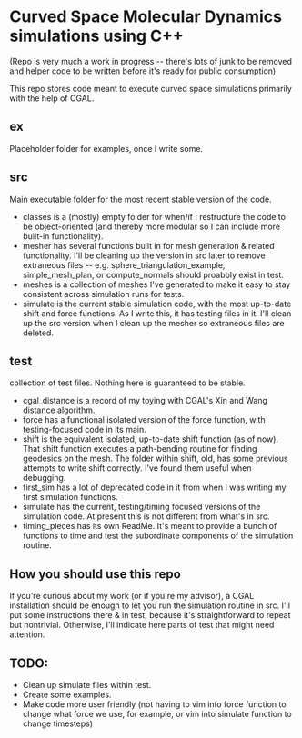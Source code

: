 # Curved Space Molecular Dynamics simulations using C++ 
(Repo is very much a work in progress -- there's lots of junk to be removed and helper code to be written before it's ready for public consumption) 

This repo stores code meant to execute curved space simulations primarily with the help of CGAL. 

## ex 

Placeholder folder for examples, once I write some. 

## src

Main executable folder for the most recent stable version of the code. 
  - classes is a (mostly) empty folder for when/if I restructure the code to be object-oriented (and thereby more
  modular so I can include more built-in functionality). 
  - mesher has several functions built in for mesh generation & related functionality. I'll be cleaning up the version
  in src later to remove extraneous files -- e.g. sphere_triangulation_example, simple_mesh_plan, or compute_normals
  should proabbly exist in test. 
  - meshes is a collection of meshes I've generated to make it easy to stay consistent across simulation runs for tests.
  - simulate is the current stable simulation code, with the most up-to-date shift and force functions. As I write
  this, it has testing files in it. I'll clean up the src version when I clean up the mesher so extraneous files are 
  deleted. 

## test

collection of test files. Nothing here is guaranteed to be stable. 
- cgal_distance is a record of my toying with CGAL's Xin and Wang distance algorithm. 
- force has a functional isolated version of the force function, with testing-focused code in its main. 
- shift is the equivalent isolated, up-to-date shift function (as of now). That shift function executes a path-bending routine for finding geodesics on the mesh. The folder within shift, old, has some previous attempts to write shift correctly. I've found them useful when debugging. 
- first_sim has a lot of deprecated code in it from when I was writing my first simulation functions. 
- simulate has the current, testing/timing focused versions of the simulation code. At present this is not 
different from what's in src. 
- timing_pieces has its own ReadMe. It's meant to provide a bunch of functions to time and test the subordinate 
components of the simulation routine. 

## How you should use this repo 

If you're curious about my work (or if you're my advisor), a CGAL installation should be enough to let you run
the simulation routine in src. I'll put some instructions there & in test, because it's straightforward to repeat but nontrivial. Otherwise, I'll indicate here parts of test that might need attention. 


## TODO: 
- Clean up simulate files within test. 
- Create some examples. 
- Make code more user friendly (not having to vim into force function to change what force we use, for example, or
vim into simulate function to change timesteps)
